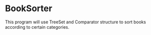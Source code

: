# BookSorter
This program will use TreeSet and Comparator structure to sort books according to certain categories.
